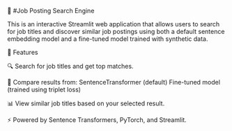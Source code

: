🧠 #Job Posting Search Engine

This is an interactive Streamlit web application that allows users to search for job titles and discover similar job postings using both a default sentence embedding model and a fine-tuned model trained with synthetic data.

🚀 Features


  🔍 Search for job titles and get top matches.

  🤖 Compare results from:
      SentenceTransformer (default)
      Fine-tuned model (trained using triplet loss)

  📊 View similar job titles based on your selected result.

  ⚡ Powered by Sentence Transformers, PyTorch, and Streamlit.
